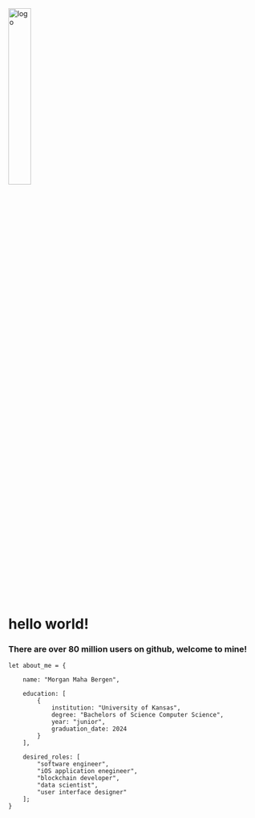 <img src="https://github.com/MorganBergen/MorganBergen/blob/main/logo.gif" alt="logo" width=30%>  

# hello world!

### There are over 80 million users on github, welcome to mine!

    let about_me = {

        name: "Morgan Maha Bergen",

        education: [
            {
                institution: "University of Kansas",
                degree: "Bachelors of Science Computer Science",
                year: "junior",
                graduation_date: 2024
            }
        ],

        desired_roles: [
            "software engineer",
            "iOS application enegineer",
            "blockchain developer",
            "data scientist",
            "user interface designer"
        ];
    }

<!-- ![logo GIF animation](https://github.com/MorganBergen/MorganBergen/blob/main/logo.gif) -->

